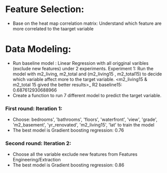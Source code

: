 # Feature Selection:
- Base on the heat map correlation matrix: Understand which feature are more correlated to the taarget variable

# Data Modeling:
- Run baseline model : Linear Regression with all origginal varibles (exclude new features) under 2 experiments. Experiment 1: Run the model with m2_living, m2_total and (m2_living15 , m2_total15) to decide which variable affect more to the target variable. <m2_living15 & m2_total 15 gived the better results>_ R2 baseline15: 0.687612930688966
- Create a function to run 7 different model to predict the target variable.
### First round: Iteration 1:
- Choose: bedrooms', 'bathrooms', 'floors', 'waterfront', 'view', 'grade', 'm2_basement', 'yr_renovated', 'm2_living15', 'lat' to train the model
- The best model is Gradient boosting regression: 0.76

### Second round: Iteration 2:
- Choose all the variable exclude new features from Features Engineering/Extraction
- The best model  is Gradient boosting regression: 0.86




